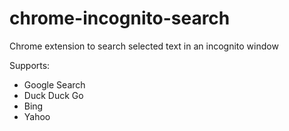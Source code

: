 # chrome-incognito-search
Chrome extension to search selected text in an incognito window

Supports:
* Google Search
* Duck Duck Go
* Bing
* Yahoo
